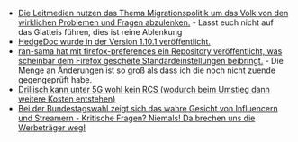 * [Die Leitmedien nutzen das Thema Migrationspolitik um das Volk von den wirklichen Problemen und Fragen abzulenken.](https://blog.fefe.de/?ts=9961a06a) - Lasst euch nicht auf das Glatteis führen, dies ist reine Ablenkung
* [HedgeDoc wurde in der Version 1.10.1 veröffentlicht.](https://github.com/hedgedoc/hedgedoc/releases/tag/1.10.1)
* [ran-sama hat mit firefox-preferences ein Repository veröffentlicht, was scheinbar dem Firefox gescheite Standardeinstellungen beibringt.](https://github.com/ran-sama/firefox-preferences) - Die Menge an Änderungen ist so groß als dass ich die noch nicht zuende gegengeprüft habe.
* [Drillisch kann unter 5G wohl kein RCS (wodurch beim Umstieg dann weitere Kosten entstehen)](https://www.borncity.com/blog/2025/02/02/drillisch-kein-rcs-nach-umstieg-auf-5g-netzumstellung-per-sim/)
* [Bei der Bundestagswahl zeigt sich das wahre Gesicht von Influencern und Streamern - Kritische Fragen? Niemals! Da brechen uns die Werbeträger weg!](https://netzpolitik.org/2025/trugbild-grosse-reichweite-wenig-reibung/)

